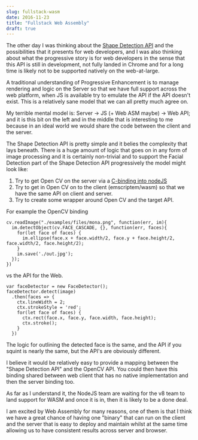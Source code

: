 ```yaml
---
slug: fullstack-wasm
date: 2016-11-23
title: "Fullstack Web Assembly"
draft: true
---
```


The other day I was thinking about the [Shape Detection
API](https://paul.kinlan.me/face-detection/) and the possibilities that it
presents for web developers, and I was also thinking about what the progressive
story is for web developers in the sense that this API is still in development,
not fully landed in Chrome and for a long time is likely not to be supported
natively on the web-at-large.

A traditional understanding of Progressive Enhancement is to manage rendering
and logic on the Server so that we have full support across the web platform,
when JS is available try to emulate the API if the API doesn't exist. This is a
relatively sane model that we can all pretty much agree on.

My terrible mental model is: Server &rarr; JS (+ Web ASM maybe) &rarr; Web API;
and it is this bit on the left and in the middle that is interesting to me because
in an ideal world we would share the code between the client and the server.

The Shape Detection API is pretty simple and it belies the complexity that lays
beneath. There is a huge amount of logic that goes on in any form of image
processing and it is certainly non-trivial and to support the Facial Detection
part of the Shape Detection API progressively the model might look like:

1. Try to get Open CV on the server via a [C-binding into
   nodeJS](https://github.com/peterbraden/node-opencv)
2. Try to get in Open CV on to the client (emscriptem/wasm) so that we have the
   same API on client and server.
3. Try to create some wrapper around Open CV and the target API.

For example the OpenCV binding

```
cv.readImage("./examples/files/mona.png", function(err, im){
  im.detectObject(cv.FACE_CASCADE, {}, function(err, faces){
    for(let face of faces) {
      im.ellipse(face.x + face.width/2, face.y + face.height/2, face.width/2, face.height/2);
    }
    im.save('./out.jpg');
  });
})
```

vs the API for the Web.

```
var faceDetector = new FaceDetector();
faceDetector.detect(image)
  .then(faces => {
    ctx.lineWidth = 2;
    ctx.strokeStyle = 'red';
    for(let face of faces) {
      ctx.rect(face.x, face.y, face.width, face.height);
      ctx.stroke();
    }
  })
```

The logic for outlining the detected face is the same, and the API if you squint
is nearly the same, but the API's are obviously different.

I believe it would be relatively easy to provide a mapping between the "Shape
Detection API" and the OpenCV API.  You could then have this binding shared
between web client that has no native implementation and then the server
binding too.

As far as I understand it, the NodeJS team are waiting for the v8 team to land
support for WASM and once it is in, then it is likely to be a done deal.

I am excited by Web Assembly for many reasons, one of them is that I think we
have a great chance of having one "binary" that can run on the client and the
server that is easy to deploy and maintain whilst at the same time allowing us
to have consistent results across server and browser.